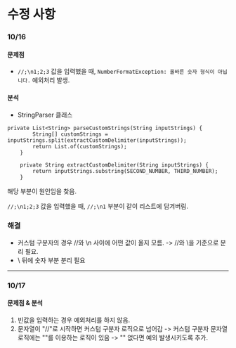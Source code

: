 # 수정 사항

### 10/16

#### 문제점

* ```//;\n1;2;3``` 값을 입력했을 때, ```NumberFormatException: 올바른 숫자 형식이 아닙니다.``` 예외처리 발생.

#### 분석

* StringParser 클래스

~~~
private List<String> parseCustomStrings(String inputStrings) {
        String[] customStrings = inputStrings.split(extractCustomDelimiter(inputStrings));
        return List.of(customStrings);
    }

    private String extractCustomDelimiter(String inputStrings) {
        return inputStrings.substring(SECOND_NUMBER, THIRD_NUMBER);
    }
~~~

해당 부분이 원인임을 찾음.

```//;\n1;2;3``` 값을 입력했을 때, ```//;\n1``` 부분이 같이 리스트에 담겨버림.

### 해결

* 커스텀 구분자의 경우 //와 \n 사이에 어떤 값이 올지 모름. -> //와 \을 기준으로 분리 필요.
* \ 뒤에 숫자 부분 분리 필요

---

### 10/17

#### 문제점 & 분석

1. 빈값을 입력하는 경우 예외처리를 하지 않음.
2. 문자열이 "//"로 시작하면 커스텀 구분자 로직으로 넘어감 -> 커스텀 구분자 문자열 로직에는 "\"를 이용하는 로직이 있음 -> "\" 없다면 예외 발생시키도록 추가.

